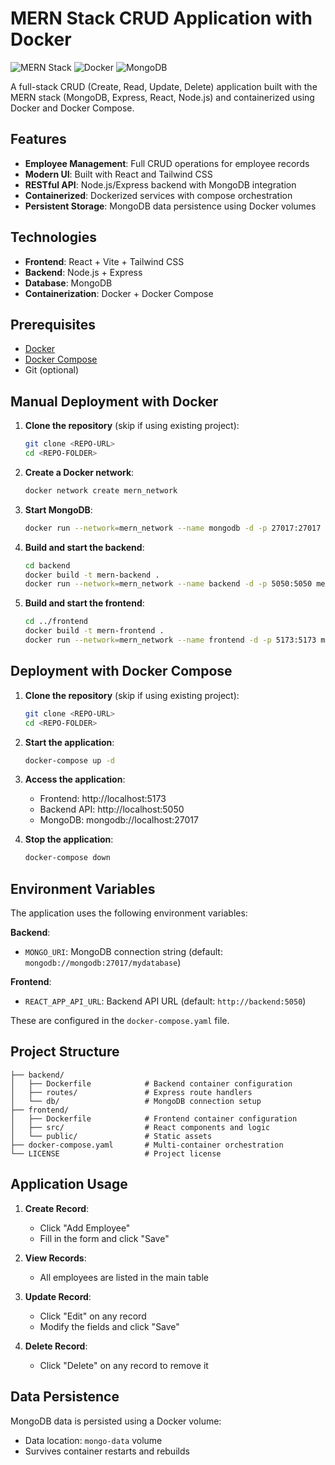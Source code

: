# MERN Stack CRUD Application with Docker

![MERN Stack](https://img.shields.io/badge/MERN-Stack-blue)
![Docker](https://img.shields.io/badge/Docker-Containers-2496ED)
![MongoDB](https://img.shields.io/badge/Database-MongoDB-47A248)

A full-stack CRUD (Create, Read, Update, Delete) application built with the MERN stack (MongoDB, Express, React, Node.js) and containerized using Docker and Docker Compose.

## Features

- **Employee Management**: Full CRUD operations for employee records
- **Modern UI**: Built with React and Tailwind CSS
- **RESTful API**: Node.js/Express backend with MongoDB integration
- **Containerized**: Dockerized services with compose orchestration
- **Persistent Storage**: MongoDB data persistence using Docker volumes

## Technologies

- **Frontend**: React + Vite + Tailwind CSS
- **Backend**: Node.js + Express
- **Database**: MongoDB
- **Containerization**: Docker + Docker Compose

## Prerequisites

- [Docker](https://docs.docker.com/get-docker/)
- [Docker Compose](https://docs.docker.com/compose/install/)
- Git (optional)


## Manual Deployment with Docker
1. **Clone the repository** (skip if using existing project):
   ```bash
   git clone <REPO-URL>
   cd <REPO-FOLDER>
   ```

2. **Create a Docker network**:
   ```bash
   docker network create mern_network
   ```

3. **Start MongoDB**:
   ```bash
   docker run --network=mern_network --name mongodb -d -p 27017:27017 -v mongo-data:/data/db mongo:latest
   ```

4. **Build and start the backend**:
   ```bash
   cd backend
   docker build -t mern-backend .
   docker run --network=mern_network --name backend -d -p 5050:5050 mern-backend
   ```

5. **Build and start the frontend**:
   ```bash
   cd ../frontend
   docker build -t mern-frontend .
   docker run --network=mern_network --name frontend -d -p 5173:5173 mern-frontend
   ```
## Deployment with Docker Compose

1. **Clone the repository** (skip if using existing project):
   ```bash
   git clone <REPO-URL>
   cd <REPO-FOLDER>
   ```

2. **Start the application**:
   ```bash
   docker-compose up -d
   ```

3. **Access the application**:
   - Frontend: http://localhost:5173
   - Backend API: http://localhost:5050
   - MongoDB: mongodb://localhost:27017

4. **Stop the application**:
   ```bash
   docker-compose down
   ```

## Environment Variables

The application uses the following environment variables:

**Backend**:
- `MONGO_URI`: MongoDB connection string (default: `mongodb://mongodb:27017/mydatabase`)

**Frontend**:
- `REACT_APP_API_URL`: Backend API URL (default: `http://backend:5050`)

These are configured in the `docker-compose.yaml` file.

## Project Structure

```
├── backend/
│   ├── Dockerfile            # Backend container configuration
│   ├── routes/               # Express route handlers
│   └── db/                   # MongoDB connection setup
├── frontend/
│   ├── Dockerfile            # Frontend container configuration
│   ├── src/                  # React components and logic
│   └── public/               # Static assets
├── docker-compose.yaml       # Multi-container orchestration
└── LICENSE                   # Project license
```

## Application Usage

1. **Create Record**:
   - Click "Add Employee"
   - Fill in the form and click "Save"

2. **View Records**:
   - All employees are listed in the main table

3. **Update Record**:
   - Click "Edit" on any record
   - Modify the fields and click "Save"

4. **Delete Record**:
   - Click "Delete" on any record to remove it

## Data Persistence

MongoDB data is persisted using a Docker volume:
- Data location: `mongo-data` volume
- Survives container restarts and rebuilds
